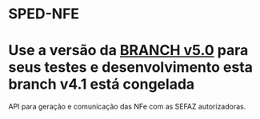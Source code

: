 # SPED-NFE 

# Use a versão da [BRANCH v5.0](https://github.com/nfephp-org/sped-nfe/tree/v5.0) para seus testes e desenvolvimento esta branch v4.1 está congelada

API para geração e comunicação das NFe com as SEFAZ autorizadoras.

